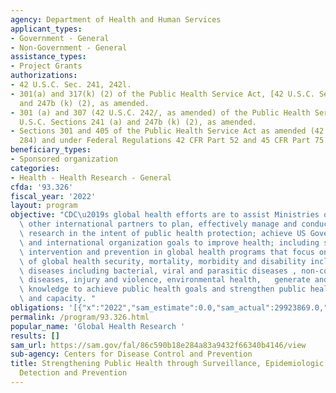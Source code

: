 ```yaml
---
agency: Department of Health and Human Services
applicant_types:
- Government - General
- Non-Government - General
assistance_types:
- Project Grants
authorizations:
- 42 U.S.C. Sec. 241, 242l.
- 301(a) and 317(k) (2) of the Public Health Service Act, [42 U.S.C. Sections 241(a)
  and 247b (k) (2), as amended.
- 301 (a) and 307 (42 U.S.C. 242/, as amended) of the Public Health Service Act, [42
  U.S.C. Sections 241 (a) and 247b (k) (2), as amended.
- Sections 301 and 405 of the Public Health Service Act as amended (42 USC 241 and
  284) and under Federal Regulations 42 CFR Part 52 and 45 CFR Part 75.
beneficiary_types:
- Sponsored organization
categories:
- Health - Health Research - General
cfda: '93.326'
fiscal_year: '2022'
layout: program
objective: "CDC\u2019s global health efforts are to assist Ministries of Health and\
  \ other international partners to plan, effectively manage and conduct public health\
  \ research in the intent of public health protection; achieve US Government program\
  \ and international organization goals to improve health; including surveillance,\
  \ intervention and prevention in global health programs that focus on leading causes\
  \ of global health security, mortality, morbidity and disability including infectious\
  \ diseases including bacterial, viral and parasitic diseases , non-communicable\
  \ diseases, injury and violence, environmental health,   generate and apply new\
  \ knowledge to achieve public health goals and strengthen public health systems\
  \ and capacity. "
obligations: '[{"x":"2022","sam_estimate":0.0,"sam_actual":29923869.0,"usa_spending_actual":29725401.0},{"x":"2023","sam_estimate":20100438.0,"sam_actual":0.0,"usa_spending_actual":1234178.54},{"x":"2024","sam_estimate":17857638.0,"sam_actual":0.0,"usa_spending_actual":0.0}]'
permalink: /program/93.326.html
popular_name: 'Global Health Research '
results: []
sam_url: https://sam.gov/fal/86c590b18e284a83a9432f66340b4146/view
sub-agency: Centers for Disease Control and Prevention
title: Strengthening Public Health through Surveillance, Epidemiologic Research, Disease
  Detection and Prevention
---
```

